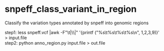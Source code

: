 # snpeff_class_variant_in_region
Classify the variation types annotated by snpeff into genomic regions

step1: less snpeff.vcf |awk -F"\t|\\\\|" '{printf ("%s\t%s\t%s\t%s\n", $1,$2,$3,$9)}' > input.file  
step2: python anno_region.py input.file > out.file
